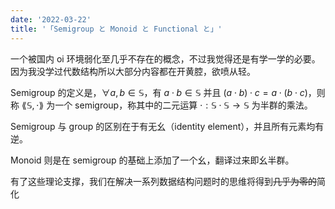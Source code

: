 ```yaml
---
date: '2022-03-22'
title: '「Semigroup と Monoid と Functional と」'
---
```


一个被国内 oi 环境弱化至几乎不存在的概念，不过我觉得还是有学一学的必要。因为我没学过代数结构所以大部分内容都在开黄腔，欲喷从轻。

Semigroup 的定义是，$\forall a,b\in\mathbb{S}$，有 $a\cdot b\in\mathbb{S}$ 并且 $(a\cdot b)\cdot c=a\cdot(b\cdot c)$，则称 $\lang\mathbb{S},\cdot\rang$ 为一个 semigroup，称其中的二元运算 $\cdot:\mathbb{S}\cdot\mathbb{S}\rightarrow\mathbb{S}$ 为半群的乘法。

Semigroup 与 group 的区别在于有无幺（identity element），并且所有元素均有逆。

Monoid 则是在 semigroup 的基础上添加了一个幺，翻译过来即幺半群。

有了这些理论支撑，我们在解决一系列数据结构问题时的思维将得到~~几乎为零的~~简化